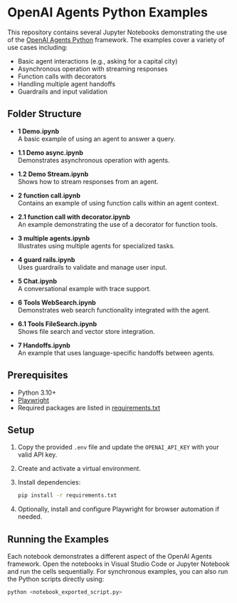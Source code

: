 # OpenAI Agents Python Examples

This repository contains several Jupyter Notebooks demonstrating the use of the [OpenAI Agents Python](https://openai.github.io/openai-agents-python/) framework. The examples cover a variety of use cases including:

- Basic agent interactions (e.g., asking for a capital city)
- Asynchronous operation with streaming responses
- Function calls with decorators
- Handling multiple agent handoffs
- Guardrails and input validation

## Folder Structure

- **1 Demo.ipynb**  
  A basic example of using an agent to answer a query.
  
- **1.1 Demo async.ipynb**  
  Demonstrates asynchronous operation with agents.
  
- **1.2 Demo Stream.ipynb**  
  Shows how to stream responses from an agent.
  
- **2 function call.ipynb**  
  Contains an example of using function calls within an agent context.
  
- **2.1 function call with decorator.ipynb**  
  An example demonstrating the use of a decorator for function tools.
  
- **3 multiple agents.ipynb**  
  Illustrates using multiple agents for specialized tasks.
  
- **4 guard rails.ipynb**  
  Uses guardrails to validate and manage user input.
  
- **5 Chat.ipynb**  
  A conversational example with trace support.
  
- **6 Tools WebSearch.ipynb**  
  Demonstrates web search functionality integrated with the agent.
  
- **6.1 Tools FileSearch.ipynb**  
  Shows file search and vector store integration.
  
- **7 Handoffs.ipynb**  
  An example that uses language-specific handoffs between agents.

## Prerequisites

- Python 3.10+
- [Playwright](https://playwright.dev/)
- Required packages are listed in [requirements.txt](c:\work\openaiagents\requirements.txt)

## Setup

1. Copy the provided `.env` file and update the `OPENAI_API_KEY` with your valid API key.
2. Create and activate a virtual environment.
3. Install dependencies:

    ```sh
    pip install -r requirements.txt
    ```

4. Optionally, install and configure Playwright for browser automation if needed.

## Running the Examples

Each notebook demonstrates a different aspect of the OpenAI Agents framework. Open the notebooks in Visual Studio Code or Jupyter Notebook and run the cells sequentially. For synchronous examples, you can also run the Python scripts directly using:

```sh
python <notebook_exported_script.py>